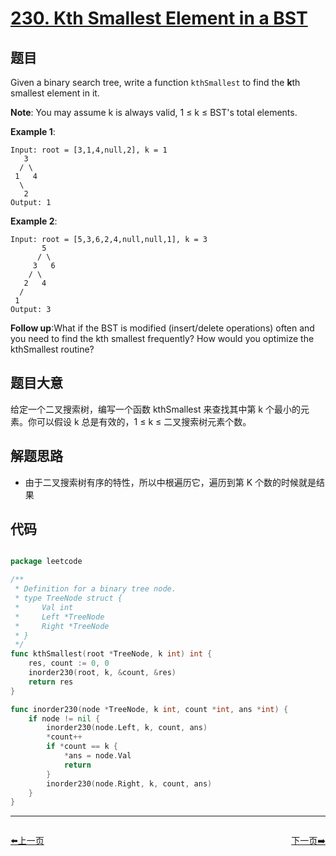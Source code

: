 # [230. Kth Smallest Element in a BST](https://leetcode.com/problems/kth-smallest-element-in-a-bst/)


## 题目

Given a binary search tree, write a function `kthSmallest` to find the **k**th smallest element in it.

**Note**: You may assume k is always valid, 1 ≤ k ≤ BST's total elements.

**Example 1**:

    Input: root = [3,1,4,null,2], k = 1
       3
      / \
     1   4
      \
       2
    Output: 1

**Example 2**:

    Input: root = [5,3,6,2,4,null,null,1], k = 3
           5
          / \
         3   6
        / \
       2   4
      /
     1
    Output: 3

**Follow up**:What if the BST is modified (insert/delete operations) often and you need to find the kth smallest frequently? How would you optimize the kthSmallest routine?


## 题目大意

给定一个二叉搜索树，编写一个函数 kthSmallest 来查找其中第 k 个最小的元素。你可以假设 k 总是有效的，1 ≤ k ≤ 二叉搜索树元素个数。


## 解题思路

- 由于二叉搜索树有序的特性，所以中根遍历它，遍历到第 K 个数的时候就是结果



## 代码

```go

package leetcode

/**
 * Definition for a binary tree node.
 * type TreeNode struct {
 *     Val int
 *     Left *TreeNode
 *     Right *TreeNode
 * }
 */
func kthSmallest(root *TreeNode, k int) int {
	res, count := 0, 0
	inorder230(root, k, &count, &res)
	return res
}

func inorder230(node *TreeNode, k int, count *int, ans *int) {
	if node != nil {
		inorder230(node.Left, k, count, ans)
		*count++
		if *count == k {
			*ans = node.Val
			return
		}
		inorder230(node.Right, k, count, ans)
	}
}

```


----------------------------------------------
<div style="display: flex;justify-content: space-between;align-items: center;">
<p><a href="https://books.halfrost.com/leetcode/ChapterFour/0229.Majority-Element-II/">⬅️上一页</a></p>
<p><a href="https://books.halfrost.com/leetcode/ChapterFour/0231.Power-of-Two/">下一页➡️</a></p>
</div>
